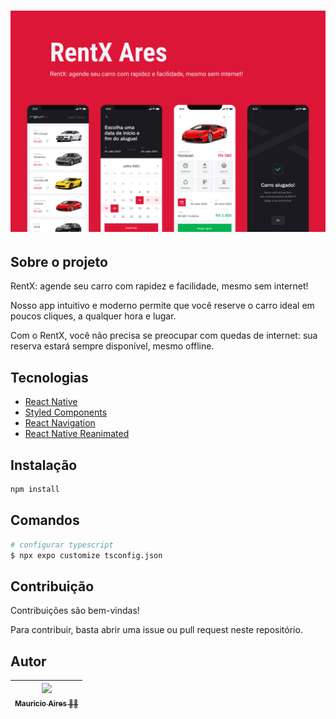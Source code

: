 # ![Cover](.github/assets/rentex.png)

## Sobre o projeto

RentX: agende seu carro com rapidez e facilidade, mesmo sem internet!

Nosso app intuitivo e moderno permite que você reserve o carro ideal em poucos cliques, a qualquer hora e lugar.

Com o RentX, você não precisa se preocupar com quedas de internet: sua reserva estará sempre disponível, mesmo offline.

## Tecnologias

- [React Native](https://reactnative.dev/)
- [Styled Components](https://styled-components.com/docs/basics)
- [React Navigation](https://reactnavigation.org/docs/getting-started)
- [React Native Reanimated](https://docs.swmansion.com/react-native-reanimated/)

## Instalação

```sh
npm install
```

## Comandos

```bash
# configurar typescript
$ npx expo customize tsconfig.json
```

## Contribuição

Contribuições são bem-vindas!

Para contribuir, basta abrir uma issue ou pull request neste repositório.

## Autor

| [<img loading="lazy" src="https://github.com/MauricioAires.png" width=115><br><sub>Mauricio Aires 👋🏽</sub>](https://github.com/MauricioAires) |
| :-------------------------------------------------------------------------------------------------------------------------------------------: |

